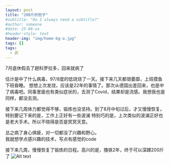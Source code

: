 ```yaml
---
layout: post
title: "200斤的担子"
#subtitle: "Do I always need a subtitle?"
#author: someone
#date: 25-06-xx
#header-style: text
header-img: "img/home-bg-o.jpg"
tags: []
tags:
  - 武
---
```


7月底休假去了趟科罗拉多，回来就病了

估计是中了什么病毒，97/8度的低烧烧了一天。接下来几天都很萎靡，上班摸鱼下班昏睡。
想想上次发烧，应该是22年的事情了。那次从德国出差回来，也是中了病毒吧。同事里面也有类似症状的，去测了Covid，结果却是流感。我想我也是同样，都没去测。  

接下来几周体力都觉得不够，锻炼也没坚持。到了8月中旬过后，才又慢慢恢复。
特别要记下来的是，工作上正好有一些波澜
特别巧的是，上次类似的波澜正好也是老大手术。所以不晓得是否是冥冥天意。  

总之病了身心俱疲，对一切都没了兴趣和野心。  
我就想学点感兴趣的技术，写点有感觉的code  

接下来几周，慢慢恢复了锻炼的日程。高兴的是，撸铁2年，终于可以深蹲200斤了
![Alt text](/assets/2025/25-08-25-230_files/230.jpg)
